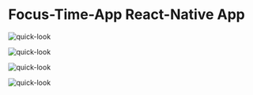 # Focus-Time-App React-Native App

![quick-look](https://github.com/MinhajSadik/Focus-Time-App/blob/main/images/Simulator%20Screen%20Shot%20-%20iPhone%2012%20-%202021-08-01%20at%2004.26.33.png?raw=true)

![quick-look](https://github.com/MinhajSadik/Focus-Time-App/blob/main/images/Simulator%20Screen%20Shot%20-%20iPhone%2012%20-%202021-08-01%20at%2004.27.03.png?raw=true)

![quick-look](https://github.com/MinhajSadik/Focus-Time-App/blob/main/images/Simulator%20Screen%20Shot%20-%20iPhone%2012%20-%202021-08-01%20at%2004.27.09.png?raw=true)

![quick-look](https://github.com/MinhajSadik/Focus-Time-App/blob/main/images/Simulator%20Screen%20Shot%20-%20iPhone%2012%20-%202021-08-01%20at%2004.27.20.png?raw=true)
